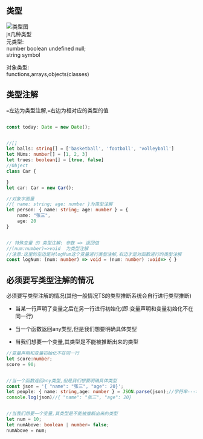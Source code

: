 
## 类型
![类型图](https://p6-juejin.byteimg.com/tos-cn-i-k3u1fbpfcp/4d91762ec3c14c599e886e259a475102~tplv-k3u1fbpfcp-zoom-1.awebp?)
<br>
js几种类型<br>
元类型:<br>
number boolean undefined null;<br>
string symbol

对象类型:<br>
functions,arrays,objects(classes)





## 类型注解
`=`左边为类型注解,`=`右边为相对应的类型的值
```typescript

const today: Date = new Date();


//[]
let balls: string[] = ['basketball', 'football', 'volleyball']
let NUms: number[] = [1, 2, 3]
let trues: boolean[] = [true, false]
//Object
class Car {

}
let car: Car = new Car();

//对象字面量
//{ name: string; age: number }为类型注解
let person: { name: string; age: number } = {
    name: "张三",
    age: 20
}


// 特殊变量 的 类型注解: 参数 => 返回值
//(num:number)=>void  为类型注解
//注意:这里的左边是对logNum这个变量进行类型注解,右边才是对函数进行的类型注解
const logNum: (num: number) => void = (num: number) :void=> { }
```
## 必须要写类型注解的情况
必须要写类型注解的情况(其他一般情况TS的类型推断系统会自行进行类型推断)<br>
- 当某一行声明了变量之后在另一行进行初始化(即:变量声明和变量初始化不在同一行)

- 当一个函数返回any类型,但是我们想要明确具体类型

- 当我们想要一个变量,其类型是不能被推断出来的类型
```typescript
//变量声明和变量初始化不在同一行
let score:number;
score = 90;


//当一个函数返回any类型,但是我们想要明确具体类型
const json = '{ "name": "张三", "age": 20}';
let people: { name: string,age: number } = JSON.parse(json);//字符串--->对象
console.log(json)//{ "name": "张三", "age": 20}


//当我们想要一个变量,其类型是不能被推断出来的类型
let num = 10;
let numAbove: boolean | number= false;
numAbove = num;
```


